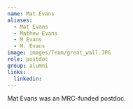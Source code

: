 ```yaml
---
name: Mat Evans
aliases:
  - Mat Evans
  - Mathew Evans
  - M Evans
  - M. Evans
image: images/Team/great_wall.JPG
role: postdoc
group: alumni
links:
  linkedin: 
---
```


Mat Evans was an MRC-funded postdoc.
